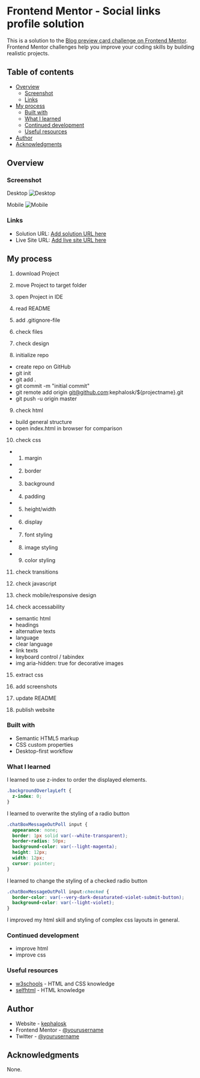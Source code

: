 # Frontend Mentor - Social links profile solution

This is a solution to the [Blog preview card challenge on Frontend Mentor](https://www.frontendmentor.io/challenges/blog-preview-card-ckPaj01IcS/hub). Frontend Mentor challenges help you improve your coding skills by building realistic projects. 

## Table of contents

- [Overview](#overview)
  - [Screenshot](#screenshot)
  - [Links](#links)
- [My process](#my-process)
  - [Built with](#built-with)
  - [What I learned](#what-i-learned)
  - [Continued development](#continued-development)
  - [Useful resources](#useful-resources)
- [Author](#author)
- [Acknowledgments](#acknowledgments)


## Overview

### Screenshot

Desktop
![Desktop](./screenshots/screenshot_desktop.png)

Mobile
![Mobile](./screenshots/screenshot_mobile.png)


### Links

- Solution URL: [Add solution URL here](https://github.com/kephalosk/chat-app-css-illustration)
- Live Site URL: [Add live site URL here](https://kephalosk.github.io/chat-app-css-illustration/)

## My process

1. download Project


2. move Project to target folder


3. open Project in IDE


4. read README


5. add .gitignore-file


6. check files


7. check design


8. initialize repo
* create repo on GitHub
* git init
* git add .
* git commit -m "initial commit"
* git remote add origin git@github.com:kephalosk/${projectname}.git
* git push -u origin master

9. check html
* build general structure
* open index.html in browser for comparison

10. check css
* 1. margin
* 2. border
* 3. background
* 4. padding
* 5. height/width
* 6. display
* 7. font styling
* 8. image styling
* 9. color styling

11. check transitions


12. check javascript


13. check mobile/responsive design


14. check accessability
* semantic html
* headings
* alternative texts
* language
* clear language
* link texts
* keyboard control / tabindex
* img aria-hidden: true for decorative images

15. extract css


16. add screenshots


17. update README


18. publish website

### Built with

- Semantic HTML5 markup
- CSS custom properties
- Desktop-first workflow

### What I learned

I learned to use z-index to order the displayed elements.
```css
.backgroundOverlayLeft {
  z-index: 0;
}
```

I learned to overwrite the styling of a radio button
```css
.chatBoxMessageOutPoll input {
  appearance: none;
  border: 1px solid var(--white-transparent);
  border-radius: 50px;
  background-color: var(--light-magenta);
  height: 12px;
  width: 12px;
  cursor: pointer;
}
```

I learned to change the styling of a checked radio button
```css
.chatBoxMessageOutPoll input:checked {
  border-color: var(--very-dark-desaturated-violet-submit-button);
  background-color: var(--light-violet);
}
```


I improved my html skill and styling of complex css layouts in general.

### Continued development

* improve html
* improve css

### Useful resources

- [w3schools](https://www.w3schools.com/) - HTML and CSS knowledge
- [selfhtml](https://wiki.selfhtml.org/wiki/HTML) - HTML knowledge

## Author

- Website - [kephalosk](https://easywebpath.com)
- Frontend Mentor - [@yourusername](https://www.frontendmentor.io/profile/yourusername)
- Twitter - [@yourusername](https://www.twitter.com/yourusername)

## Acknowledgments

None.
